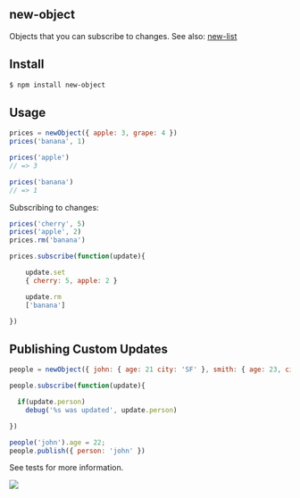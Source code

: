 ## new-object

Objects that you can subscribe to changes. See also: [new-list](https://github.com/azer/new-list)

## Install

```bash
$ npm install new-object
```

## Usage

 ```js
prices = newObject({ apple: 3, grape: 4 })
prices('banana', 1)

prices('apple')
// => 3

prices('banana')
// => 1
```

Subscribing to changes:

```js
prices('cherry', 5)
prices('apple', 2)
prices.rm('banana')

prices.subscribe(function(update){

    update.set
    { cherry: 5, apple: 2 }

    update.rm
    ['banana']

})
```

## Publishing Custom Updates

```js
people = newObject({ john: { age: 21 city: 'SF' }, smith: { age: 23, city: 'NYC' } })

people.subscribe(function(update){

  if(update.person)
    debug('%s was updated', update.person)

})

people('john').age = 22;
people.publish({ person: 'john' })

```

See tests for more information.

![](https://dl.dropboxusercontent.com/s/4fbzg1r7h91doa4/npmel_19.jpg)
